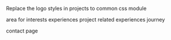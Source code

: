 Replace the logo styles in projects to common css module

area for interests
experiences
project related experiences
journey


contact page

